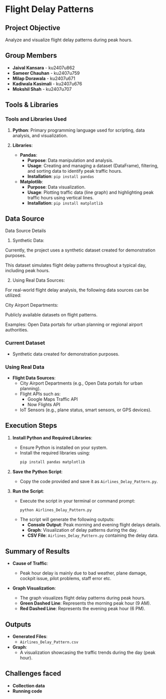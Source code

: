 # Flight Delay Patterns

## Project Objective
Analyze and visualize flight delay patterns during peak hours.

## Group Members
- **Jaival Kansara** - ku2407u862  
- **Sameer Chauhan** - ku2407u759
- **Milap Dorawala** - ku2407u671
- **Kadiwala Kasimali** - ku2407u676
- **Mokshil Shah** - ku2407u707 

## Tools & Libraries

### Tools and Libraries Used
1. **Python**: Primary programming language used for scripting, data analysis, and visualization.

2. **Libraries**:
    - **Pandas**:
        - **Purpose**: Data manipulation and analysis.
        - **Usage**: Creating and managing a dataset (DataFrame), filtering, and sorting data to identify peak traffic hours.
        - **Installation**: `pip install pandas`
    - **Matplotlib**:
        - **Purpose**: Data visualization.
        - **Usage**: Plotting traffic data (line graph) and highlighting peak traffic hours using vertical lines.
        - **Installation**: `pip install matplotlib`

## Data Source
Data Source Details

1. Synthetic Data:

Currently, the project uses a synthetic dataset created for demonstration purposes.

This dataset simulates flight delay patterns throughout a typical day, including peak hours.



2. Using Real Data Sources:

For real-world flight delay analysis, the following data sources can be utilized:

City Airport Departments:

Publicly available datasets on flight patterns.

Examples: Open Data portals for urban planning or regional airport authorities.

### Current Dataset
- Synthetic data created for demonstration purposes.

### Using Real Data
- **Flight Data Sources**:
  - City Airport Departments (e.g., Open Data portals for urban planning).
  - Flight APIs such as:
    - Google Maps Traffic API
    - Now Flights API
  - IoT Sensors (e.g., plane status, smart sensors, or GPS devices).


## Execution Steps

1. **Install Python and Required Libraries**:
   - Ensure Python is installed on your system.
   - Install the required libraries using:
     ```bash
     pip install pandas matplotlib
     ```

2. **Save the Python Script**:
   - Copy the code provided and save it as `Airlines_Delay_Pattern.py`.

3. **Run the Script**:
   - Execute the script in your terminal or command prompt:
     ```bash
     python Airlines_Delay_Pattern.py
     ```
   - The script will generate the following outputs:
     - **Console Output**: Peak morning and evening flight delays details.
     - **Graph**: Visualization of delay patterns during the day.
     - **CSV File**: `Airlines_Delay_Pattern.py` containing the delay data.

## Summary of Results

- **Cause of Traffic**:
  - Peak hour delay is mainly due to bad weather, plane damage, cockpit issue, pilot problems, staff error etc.
  
- **Graph Visualization**:
  - The graph visualizes flight delay patterns during peak hours.
  - **Green Dashed Line**: Represents the morning peak hour (9 AM).
  - **Red Dashed Line**: Represents the evening peak hour (6 PM).



## Outputs
- **Generated Files**:
  - `Airlines_Delay_Pattern.csv`
- **Graph**:
  - A visualization showcasing the traffic trends during the day (peak hour).

## Challenges faced
- **Collection data**
- **Running code**
